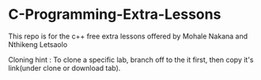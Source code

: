 # C-Programming-Extra-Lessons
This repo is for the c++ free extra lessons offered by Mohale Nakana and Nthikeng Letsaolo

Cloning hint : To clone a specific lab, branch off to the it first, then copy it's link(under clone or download tab).
